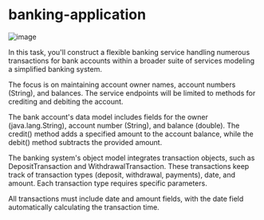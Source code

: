 # banking-application

![image](https://github.com/emirhan190341/banking-application/assets/67711815/c199a34b-f277-4c5b-9200-e83b03886a54)

In this task, you'll construct a flexible banking service handling numerous transactions for bank accounts within a broader suite of services modeling a simplified banking system.

The focus is on maintaining account owner names, account numbers (String), and balances. The service endpoints will be limited to methods for crediting and debiting the account.

The bank account's data model includes fields for the owner (java.lang.String), account number (String), and balance (double). The credit() method adds a specified amount to the account balance, while the debit() method subtracts the provided amount.

The banking system's object model integrates transaction objects, such as DepositTransaction and WithdrawalTransaction. These transactions keep track of transaction types (deposit, withdrawal, payments), date, and amount. Each transaction type requires specific parameters.

All transactions must include date and amount fields, with the date field automatically calculating the transaction time.

